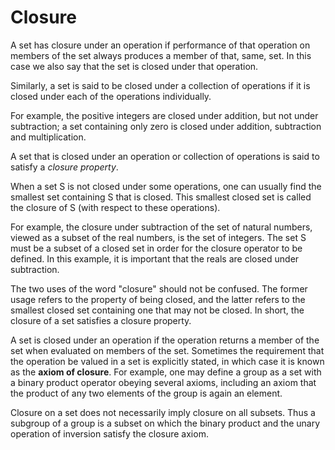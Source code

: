 # Closure

A set has closure under an operation if performance of that operation on members of the set always produces a member of that, same, set. In this case we also say that the set is closed under that operation.

Similarly, a set is said to be closed under a collection of operations if it is closed under each of the operations individually.

For example, the positive integers are closed under addition, but not under subtraction; a set containing only zero is closed under addition, subtraction and multiplication.

A set that is closed under an operation or collection of operations is said to satisfy a _closure property_.

When a set S is not closed under some operations, one can usually find the smallest set containing S that is closed. This smallest closed set is called the closure of S (with respect to these operations).

For example, the closure under subtraction of the set of natural numbers, viewed as a subset of the real numbers, is the set of integers. The set S must be a subset of a closed set in order for the closure operator to be defined. In this example, it is important that the reals are closed under subtraction.

The two uses of the word "closure" should not be confused. The former usage refers to the property of being closed, and the latter refers to the smallest closed set containing one that may not be closed. In short, the closure of a set satisfies a closure property.

A set is closed under an operation if the operation returns a member of the set when evaluated on members of the set. Sometimes the requirement that the operation be valued in a set is explicitly stated, in which case it is known as the __axiom of closure__. For example, one may define a group as a set with a binary product operator obeying several axioms, including an axiom that the product of any two elements of the group is again an element.

Closure on a set does not necessarily imply closure on all subsets. Thus a subgroup of a group is a subset on which the binary product and the unary operation of inversion satisfy the closure axiom.
